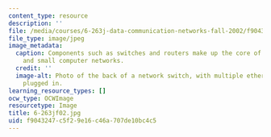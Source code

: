 ```yaml
---
content_type: resource
description: ''
file: /media/courses/6-263j-data-communication-networks-fall-2002/f9043247c5f29e16c46a707de10bc4c5_6-263jf02.jpg
file_type: image/jpeg
image_metadata:
  caption: Components such as switches and routers make up the core of both large
    and small computer networks.
  credit: ''
  image-alt: Photo of the back of a network switch, with multiple ethernet cables
    plugged in.
learning_resource_types: []
ocw_type: OCWImage
resourcetype: Image
title: 6-263jf02.jpg
uid: f9043247-c5f2-9e16-c46a-707de10bc4c5
---
```


